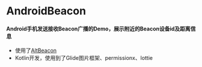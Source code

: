 # AndroidBeacon
#### Android手机发送接收Beacon广播的Demo，展示附近的Beacon设备id及距离信息
* 使用了[AltBeacon](https://altbeacon.org/)
* Kotlin开发，使用到了Glide图片框架、permissionx、lottie

